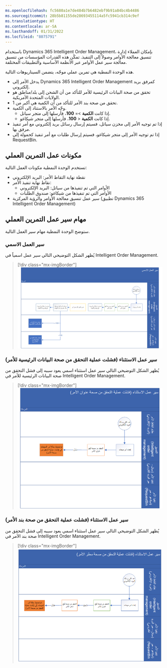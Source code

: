 ```yaml
---
ms.openlocfilehash: fc5680a1e7de484b7b6482ebf9b91a84bc4b4486
ms.sourcegitcommit: 28b5b81155de28693455114a5fc5941cb314c9ef
ms.translationtype: HT
ms.contentlocale: ar-SA
ms.lasthandoff: 01/31/2022
ms.locfileid: "8075791"
---
```

باستخدام Dynamics 365 Intelligent Order Management، بإمكان العملاء إدارة تنسيق معالجة الأوامر وصولاً إلى التنفيذ. تمكّن هذه القدرات المؤسسات من تنسيق معالجة سير عمل الأوامر عبر الأنظمة الأساسية والتطبيقات المختلفة.

هذه الوحدة النمطية هي تمرين عملي موجّه، يتضمن السيناريوهات التالية.

-   يدخل الأمر إلى Dynamics 365 Intelligent Order Management كمرفق بريد إلكتروني.
-   تحقق من صحة البيانات الرئيسية للأمر للتأكد من أن الشحن إلى بلد/مناطق هو الولايات المتحدة الأمريكية.
-   تحقق من صحة بند الأمر للتأكد من أن الكمية هي أكبر من 1.
-   وجّه الأمر بالاستناد إلى الكمية.
    - إذا كانت **الكمية** >= **100**، فأرسلها إلى متجر سياتل‬.
    - إذا كانت **الكمية** < **100**، فأرسلها إلى متجر شيكاغو‬.
-   إذا تم توجيه الأمر إلى مخزن سياتل، فسيتم إرسال رسائل بريد إلكتروني مع أمر تنفيذ مرفق بها.
-   إذا تم توجيه الأمر إلى متجر شيكاغو، فسيتم إرسال طلبات مع أمر تنفيذ كحمولة إلى RequestBin.

## <a name="lab-business-components"></a>مكونات عمل التمرين العملي

تستخدم الوحدة النمطية مكونات العمل التالية:

- نقطة نهاية التقاط الأمر: البريد الإلكتروني
- نقاط نهاية تنفيذ الأمر:
    - الأوامر التي تم تنفيذها من سياتل: البريد الإلكتروني
    - الأوامر التي تم تنفيذها من شيكاغو: صندوق الطلبات
- سير عمل تنسيق معالجة الأوامر والرؤية المركزية (تطبيق Dynamics 365 Intelligent Order Management)

## <a name="lab-flows"></a>مهام سير عمل التمرين العملي

ستوضح الوحدة النمطية مهام سير العمل التالية.

### <a name="nominal-business-flow"></a>سير العمل الاسمي

يُظهر الشكل التوضيحي التالي سير عمل اسمياً في Intelligent Order Management.

> [!div class="mx-imgBorder"]
> [![ رسم تخطيطي لسير العمل الاسمي.](../media/lab-flow-1.png)](../media/lab-flow-1.png#lightbox)


### <a name="exception-flow-order-header-validation-failed"></a>سير عمل الاستثناء (فشلت عملية التحقق من صحة البيانات الرئيسية للأمر)

يُظهر الشكل التوضيحي التالي سير عمل استثناء اسمي يعود سببه إلى فشل التحقق من صحة البيانات الرئيسية للأمر في Intelligent Order Management.

> [!div class="mx-imgBorder"]
> [![رسم تخطيطي لسير عمل الاستثناء (فشلت عملية التحقق من صحة البيانات الرئيسية للأمر).](../media/lab-flow-2.png)](../media/lab-flow-2.png#lightbox)

### <a name="exception-flow-order-line-validation-failed"></a>سير عمل الاستثناء (فشلت عملية التحقق من صحة بند الأمر)

يُظهر الشكل التوضيحي التالي سير عمل استثناء اسمي يعود سببه إلى فشل التحقق من صحة بند الأمر في Intelligent Order Management.

> [!div class="mx-imgBorder"]
[![رسم تخطيطي لسير عمل الاستثناء (فشلت عملية التحقق من صحة بند الأمر).](../media/lab-flow-3.png)](../media/lab-flow-3.png#lightbox)


